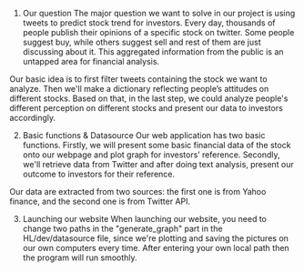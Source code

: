 1. Our question
The major question we want to solve in our project is using tweets to predict stock trend for investors. Every day, thousands of people publish their opinions of a specific stock on twitter. Some people suggest buy, while others suggest sell and rest of them are just discussing about it. This aggregated information from the public is an untapped area for financial analysis.

Our basic idea is to first filter tweets containing the stock we want to analyze. Then we'll make a dictionary reflecting people’s attitudes on different stocks. Based on that, in the last step, we could analyze people's different perception on different stocks and present our data to investors accordingly.

2. Basic functions & Datasource
Our web application has two basic functions.
Firstly, we will present some basic financial data of the stock onto our webpage and plot graph for investors’ reference.
Secondly, we'll retrieve data from Twitter and after doing text analysis, present our outcome to investors for their reference.  

Our data are extracted from two sources: the first one is from Yahoo finance, and the second one is from Twitter API.

3. Launching our website
When launching our website, you need to change two paths in the "generate_graph" part in the HL/dev/datasource file, since we're plotting and saving the pictures on our own computers every time. After entering your own local path then the program will run smoothly. 
